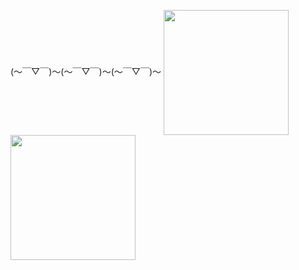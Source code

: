 (～￣▽￣)～(～￣▽￣)～(～￣▽￣)～
<a href="https://github.com/anuraghazra/github-readme-stats">
  <img height=200 align="center" src="https://github-readme-stats-38im.vercel.app/api?username=dotuoodo" />
</a>
<a href="https://github.com/anuraghazra/convoychat">
  <img height=200 align="center" src="https://github-readme-stats-38im.vercel.app/api/top-langs?username=dotuoodo&layout=compact&langs_count=8&card_width=320" />
</a>
